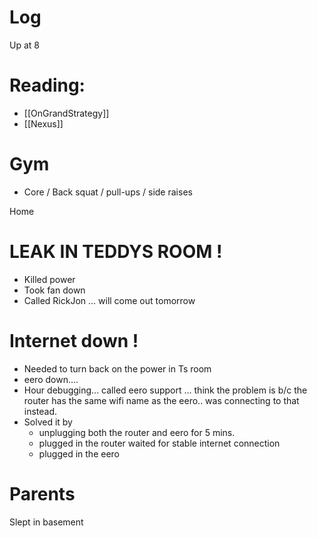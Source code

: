 


# Log


Up at 8 

# Reading:
-  [[OnGrandStrategy]]
- [[Nexus]]

# Gym 
- Core / Back squat / pull-ups / side raises

Home

# LEAK IN TEDDYS ROOM !
- Killed power
- Took fan down
- Called RickJon ... will come out tomorrow 

# Internet down !
- Needed to turn back on the power in Ts room
- eero down.... 
- Hour debugging... called eero support ... think the problem is b/c the router has the same wifi name as the eero.. was connecting to that instead. 
- Solved it by 
	- unplugging both the router and eero for 5 mins.
	- plugged in the router waited for stable internet connection
	- plugged in the eero


# Parents 

Slept in basement